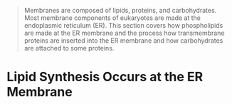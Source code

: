>Membranes are composed of lipids, proteins, and carbohydrates. Most membrane components of eukaryotes are made at the endoplasmic reticulum (ER). This section covers how phospholipids are made at the ER membrane and the process how transmembrane proteins are inserted into the ER membrane and how carbohydrates are attached to some proteins.

# Lipid Synthesis Occurs at the ER Membrane

